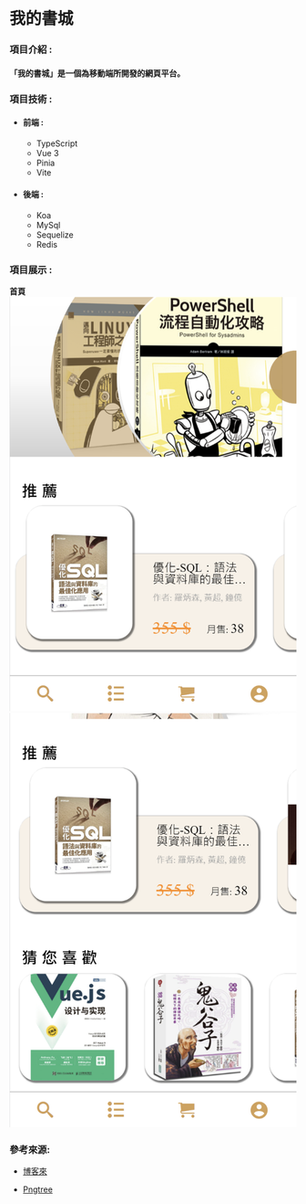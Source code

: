 # 我的書城
### 項目介紹 :

#### 「我的書城」是一個為移動端所開發的網頁平台。


### 項目技術 :

- #### 前端 :

  - TypeScript
  - Vue 3
  - Pinia
  - Vite

- #### 後端 :

  - Koa
  - MySql
  - Sequelize
  - Redis				


### 項目展示 :
**首頁**
![首頁](https://github.com/ShenDing1125/my-book-store/blob/main/github-img/首頁_1.png)
![首頁](https://github.com/ShenDing1125/my-book-store/blob/main/github-img/首頁_2.png)

### 參考來源:

- [博客來](https://www.books.com.tw/)

- [Pngtree](https://zh.pngtree.com/)
